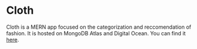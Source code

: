 # Cloth

Cloth is a MERN app focused on the categorization and reccomendation of fashion. It is hosted on MongoDB Atlas and Digital Ocean. You can find it [here](cloth.gay).